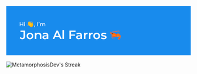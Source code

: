 ![Alt Text](banner.png)

![MetamorphosisDev's Streak](https://github-readme-streak-stats.herokuapp.com/?user=MetamorphosisDev&theme=tokyonight&hide_border=true)
